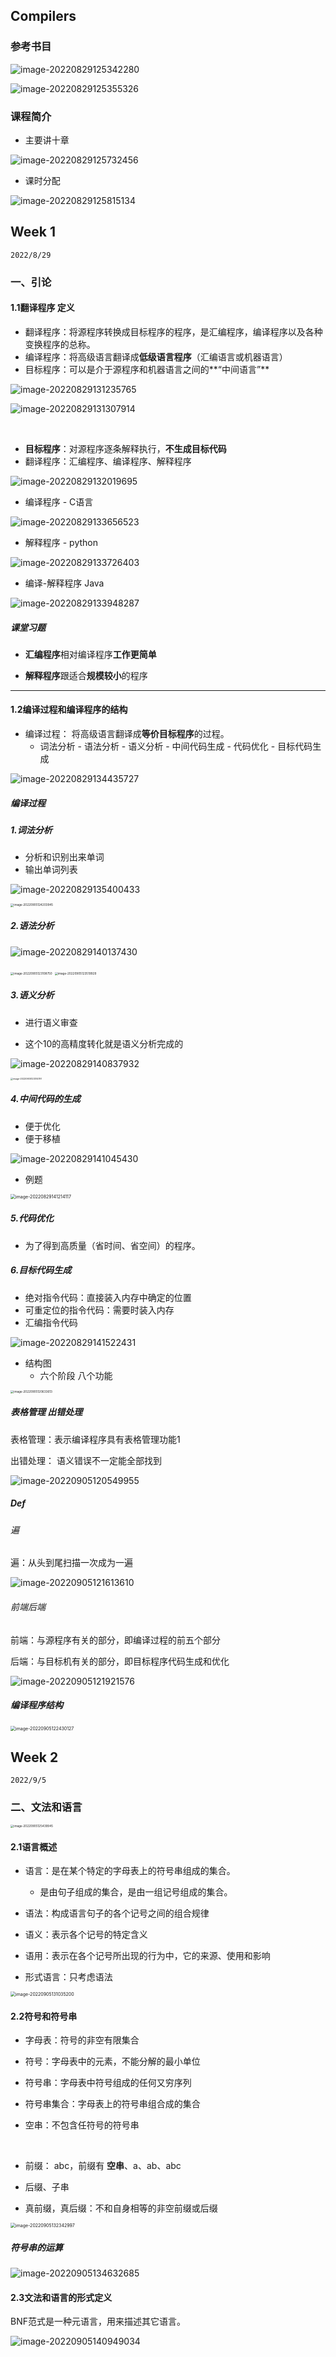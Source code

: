 ## Compilers



### 参考书目

![image-20220829125342280](https://gitee.com/lynbz1018/image/raw/master/img/20220829125343.png)



![image-20220829125355326](https://gitee.com/lynbz1018/image/raw/master/img/20220829125356.png)



### 课程简介

* 主要讲十章

![image-20220829125732456](https://gitee.com/lynbz1018/image/raw/master/img/20220829125733.png)

* 课时分配

![image-20220829125815134](https://gitee.com/lynbz1018/image/raw/master/img/20220829125816.png)



## Week 1

`2022/8/29`

### 一、引论

#### 1.1翻译程序 定义

* 翻译程序：将源程序转换成目标程序的程序，是汇编程序，编译程序以及各种变换程序的总称。
* 编译程序：将高级语言翻译成**低级语言程序**（汇编语言或机器语言）
* 目标程序：可以是介于源程序和机器语言之间的**“中间语言”**

![image-20220829131235765](https://gitee.com/lynbz1018/image/raw/master/img/20220829131236.png)

![image-20220829131307914](https://gitee.com/lynbz1018/image/raw/master/img/20220829131308.png)

​      

* **目标程序**：对源程序逐条解释执行，**不生成目标代码**
* 翻译程序：汇编程序、编译程序、解释程序

![image-20220829132019695](https://gitee.com/lynbz1018/image/raw/master/img/20220829132020.png)

* 编译程序 - C语言

![image-20220829133656523](https://gitee.com/lynbz1018/image/raw/master/img/20220829133657.png)

* 解释程序 - python

![image-20220829133726403](https://gitee.com/lynbz1018/image/raw/master/img/20220829133727.png)

* 编译-解释程序 Java

![image-20220829133948287](https://gitee.com/lynbz1018/image/raw/master/img/20220829133949.png)



##### 课堂习题

* **汇编程序**相对编译程序**工作更简单**

* **解释程序**跟适合**规模较小**的程序

****

#### 1.2编译过程和编译程序的结构

* 编译过程： 将高级语言翻译成**等价目标程序**的过程。
  * 词法分析 - 语法分析 - 语义分析 - 中间代码生成 - 代码优化 - 目标代码生成

![image-20220829134435727](https://gitee.com/lynbz1018/image/raw/master/img/20220829134436.png)

##### 编译过程

##### 1.词法分析 

* 分析和识别出来单词
* 输出单词列表

![image-20220829135400433](https://gitee.com/lynbz1018/image/raw/master/img/20220829135401.png)



<img src="https://gitee.com/lynbz1018/image/raw/master/img/20220905124205.png" alt="image-20220905124203945" style="zoom:33%;" />



##### 2.语法分析



![image-20220829140137430](https://gitee.com/lynbz1018/image/raw/master/img/20220829140138.png)



<img src="https://gitee.com/lynbz1018/image/raw/master/img/20220905123109.png" alt="image-20220905123108750" style="zoom:33%;" />

<img src="https://gitee.com/lynbz1018/image/raw/master/img/20220905123521.png" alt="image-20220905123519929" style="zoom:33%;" />



##### 3.语义分析

* 进行语义审查

* 这个10的高精度转化就是语义分析完成的

![image-20220829140837932](https://gitee.com/lynbz1018/image/raw/master/img/20220829140838.png)



<img src="https://gitee.com/lynbz1018/image/raw/master/img/20220905123315.png" alt="image-20220905123314797" style="zoom:25%;" />



##### 4.中间代码的生成

* 便于优化
* 便于移植

![image-20220829141045430](https://gitee.com/lynbz1018/image/raw/master/img/20220829141046.png)

* 例题

<img src="https://gitee.com/lynbz1018/image/raw/master/img/20220829141215.png" alt="image-20220829141214117" style="zoom: 50%;" />

##### 5.代码优化

* 为了得到高质量（省时间、省空间）的程序。



##### 6.目标代码生成

* 绝对指令代码：直接装入内存中确定的位置
* 可重定位的指令代码：需要时装入内存
* 汇编指令代码



![image-20220829141522431](https://gitee.com/lynbz1018/image/raw/master/img/20220829141523.png)



* 结构图
  * 六个阶段 八个功能

<img src="https://gitee.com/lynbz1018/image/raw/master/img/20220905120634.png" alt="image-20220905120633613" style="zoom: 33%;" />



##### 表格管理 出错处理

表格管理：表示编译程序具有表格管理功能1

出错处理： 语义错误不一定能全部找到

![image-20220905120549955](https://gitee.com/lynbz1018/image/raw/master/img/20220905120551.png)

##### Def

###### 遍

遍：从头到尾扫描一次成为一遍

![image-20220905121613610](https://gitee.com/lynbz1018/image/raw/master/img/20220905121614.png)

###### 前端后端

前端：与源程序有关的部分，即编译过程的前五个部分

后端：与目标机有关的部分，即目标程序代码生成和优化

![image-20220905121921576](https://gitee.com/lynbz1018/image/raw/master/img/20220905121922.png)

##### 编译程序结构

<img src="https://gitee.com/lynbz1018/image/raw/master/img/20220905122431.png" alt="image-20220905122430127" style="zoom:50%;" />





## Week 2

`2022/9/5`

### 二、文法和语言



<img src="https://gitee.com/lynbz1018/image/raw/master/img/20220905125441.png" alt="image-20220905125439945" style="zoom:33%;" />



#### 2.1语言概述

* 语言：是在某个特定的字母表上的符号串组成的集合。
  * 是由句子组成的集合，是由一组记号组成的集合。



* 语法：构成语言句子的各个记号之间的组合规律
* 语义：表示各个记号的特定含义
* 语用：表示在各个记号所出现的行为中，它的来源、使用和影响



* 形式语言：只考虑语法

<img src="https://gitee.com/lynbz1018/image/raw/master/img/20220905131036.png" alt="image-20220905131035200" style="zoom:50%;" />



#### 2.2符号和符号串

* 字母表：符号的非空有限集合
* 符号：字母表中的元素，不能分解的最小单位
* 符号串：字母表中符号组成的任何又穷序列
* 符号串集合：字母表上的符号串组合成的集合

* 空串：不包含任符号的符号串

​     

* 前缀： abc，前缀有 **空串**、a、ab、abc

* 后缀、子串
* 真前缀，真后缀：不和自身相等的非空前缀或后缀



<img src="https://gitee.com/lynbz1018/image/raw/master/img/20220905132344.png" alt="image-20220905132342997" style="zoom:50%;" />



##### 符号串的运算



![image-20220905134632685](https://gitee.com/lynbz1018/image/raw/master/img/20220905134633.png)



#### 2.3文法和语言的形式定义

BNF范式是一种元语言，用来描述其它语言。



![image-20220905140949034](https://gitee.com/lynbz1018/image/raw/master/img/20220905140950.png)



